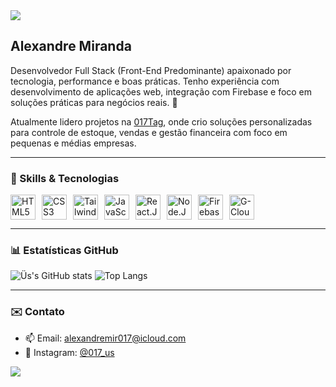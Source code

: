 <img src="https://capsule-render.vercel.app/api?type=waving&height=200&color=0:3915ed,100:210d82&text=Wellcome,%20i'm%20Üs&section=header&textBg=false&fontColor=ffffff&fontAlignY=30&animation=twinkling&strokeWidth=0&desc=Front-End%20Web%20Developer&descSize=15&descAlignY=50">

## Alexandre Miranda

Desenvolvedor Full Stack (Front-End Predominante) apaixonado por tecnologia, performance e boas práticas. Tenho experiência com desenvolvimento de aplicações web, integração com Firebase e foco em soluções práticas para negócios reais. 🚀

Atualmente lidero projetos na [017Tag](https://github.com/aleraca017), onde crio soluções personalizadas para controle de estoque, vendas e gestão financeira com foco em pequenas e médias empresas.

---

### 🧠 Skills & Tecnologias

<div style="display: flex; flex-wrap: wrap; gap: 10px;">
  <img src="https://cdn.jsdelivr.net/gh/devicons/devicon/icons/html5/html5-original.svg" title="HTML5" width="40" height="40"/>
  <img src="https://cdn.jsdelivr.net/gh/devicons/devicon/icons/css3/css3-original.svg" title="CSS3" width="40" height="40"/>
  <img src="https://cdn.jsdelivr.net/gh/devicons/devicon/icons/tailwindcss/tailwindcss-original.svg" title="Tailwind CSS" width="40" height="40"/>
  <img src="https://cdn.jsdelivr.net/gh/devicons/devicon/icons/javascript/javascript-original.svg" title="JavaScript" width="40" height="40"/>
  <img src="https://cdn.jsdelivr.net/gh/devicons/devicon/icons/react/react-original.svg" title="React.Js" width="40" height="40"/>
  <img src="https://cdn.jsdelivr.net/gh/devicons/devicon/icons/nodejs/nodejs-original.svg" title="Node.Js" width="40" height="40"/>
  <img src="https://cdn.jsdelivr.net/gh/devicons/devicon/icons/firebase/firebase-original.svg" title="Firebase" width="40" height="40"/>
  <img src="https://cdn.jsdelivr.net/gh/devicons/devicon/icons/googlecloud/googlecloud-original.svg" title="G-Cloud" width="40" height="40"/>
</div>

---

### 📊 Estatísticas GitHub

![Üs's GitHub stats](https://github-readme-stats.vercel.app/api?username=Aleraca017&show_icons=true&theme=radical)
![Top Langs](https://github-readme-stats.vercel.app/api/top-langs/?username=Aleraca017&layout=compact&theme=radical)

---

### ✉️ Contato

- 📫 Email: alexandremir017@icloud.com
- 📱 Instagram: [@017_us](https://instagram.com/017_us)













<img src='https://capsule-render.vercel.app/api?type=waving&height=100&color=0:3915ed,100:210d82&text=&section=footer&reversal=false&textBg=false&fontColor=ffffff&animation=twinkling&stroke=ffffff&strokeWidth=-9'>
